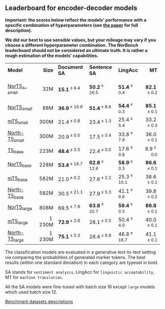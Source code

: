 ## Leaderboard for encoder-decoder models

**Important: the scores below reflect the models' performance with a specific combination of hyperparameters (see [the paper](https://aclanthology.org/2023.nodalida-1.61/) for full description).**

**We did our best to use sensible values, but your mileage may vary if you choose a different hyperparameter combination.**
**The *NorBench* leaderboard should not be considered an ultimate truth. It is rather a rough estimation of the models' capabilities.**

<table>
<tbody>
<tr class="odd">
<td style="text-align: left;"><strong>Model</strong></td>
<td style="text-align: right;"><strong>Size</strong></td>
<td style="text-align: left;"><strong>Document SA</strong></td>
<td style="text-align: left;"><strong>Sentence SA</strong></td>
<td style="text-align: left;"><strong>LingAcc</strong></td>
<td style="text-align: right;"><strong>MT</strong></td>
</tr>
<tr class="even">
<td style="text-align: left;">
<p><a href="https://huggingface.co/ltg/nort5-xs">NorT5<sub>x-small</sub></a></p></td>
<td style="text-align: right;">32M</td>
<td style="text-align: left;"><strong>15.1</strong><span class="math inline"><sup> ± 6.4</sup></span></td>
<td style="text-align: left;"><strong>50.2</strong><span class="math inline"><sup> ± 26.5</sup></span></td>
<td style="text-align: left;"><strong>51.4</strong><span class="math inline"><sup> ± 0.4</sup></span></td>
<td style="text-align: right;"><strong>82.1</strong><span class="math inline"><sup> ± 0.2</sup></span></td>
</tr>
<tr class="odd">
<td style="text-align: left;"><a href="https://huggingface.co/ltg/nort5-small">NorT5<sub>small</sub></a></td>
<td style="text-align: right;">88M</td>
<td style="text-align: left;"><strong>36.9</strong><span class="math inline"><sup> ± 16.8</sup></span></td>
<td style="text-align: left;"><strong>51.4</strong><span class="math inline"><sup> ± 8.6</sup></span></td>
<td style="text-align: left;"><strong>54.4</strong><span class="math inline"><sup> ± 0.3</sup></span></td>
<td style="text-align: right;"><strong>85.1</strong><span class="math inline"><sup> ± 0.1</sup></span></td>
</tr>
<tr class="even">
<td style="text-align: left;"><a href="https://huggingface.co/google/mt5-small">mT5<sub>small</sub></a></td>
<td style="text-align: right;">300M</td>
<td style="text-align: left;">21.4<span class="math inline"><sup> ± 0.8</sup></span></td>
<td style="text-align: left;">23.4<span class="math inline"><sup> ± 1.3</sup></span></td>
<td style="text-align: left;">25.4<span class="math inline"><sup> ± 5.4</sup></span></td>
<td style="text-align: right;">33.2<span class="math inline"><sup> ± 0.3</sup></span></td>
</tr>
<tr class="odd">
<td style="text-align: left;"><a href="https://huggingface.co/north/t5_small_NCC">North-T5<sub>small</sub></a></td>
<td style="text-align: right;">300M</td>
<td style="text-align: left;">20.9<span class="math inline"><sup> ± 0.0</sup></span></td>
<td style="text-align: left;">17.5<span class="math inline"><sup> ± 0.4</sup></span></td>
<td style="text-align: left;">33.8<span class="math inline"><sup> ± 7.9</sup></span></td>
<td style="text-align: right;">36.0<span class="math inline"><sup> ± 0.1</sup></span></td>
</tr>
<tr class="even">
<td style="text-align: left;"><a href="https://huggingface.co/t5-base">T5<sub>base</sub></a></td>
<td style="text-align: right;">223M</td>
<td style="text-align: left;"><strong>48.4</strong><span class="math inline"><sup> ± 3.5</sup></span></td>
<td style="text-align: left;">22.4<span class="math inline"><sup> ± 0.0</sup></span></td>
<td style="text-align: left;">17.6<span class="math inline"><sup> ± 0.8</sup></span></td>
<td style="text-align: right;">8.9<span class="math inline"><sup> ± 0.0</sup></span></td>
</tr>
<tr class="odd">
<td style="text-align: left;"><a href="https://huggingface.co/ltg/nort5-base">NorT5<sub>base</sub></a></td>
<td style="text-align: right;">228M</td>
<td style="text-align: left;"><strong>53.4</strong><span class="math inline"><sup> ± 16.7</sup></span></td>
<td style="text-align: left;"><strong>62.8</strong><span class="math inline"><sup> ± 12.6</sup></span></td>
<td style="text-align: left;"><strong>58.9</strong><span class="math inline"><sup> ± 0.3</sup></span></td>
<td style="text-align: right;"><strong>86.6</strong><span class="math inline"><sup> ± 0.1</sup></span></td>
</tr>
<tr class="even">
<td style="text-align: left;"><a href="https://huggingface.co/google/mt5-base">mT5<sub>base</sub></a></td>
<td style="text-align: right;">582M</td>
<td style="text-align: left;">21.0<span class="math inline"><sup> ± 0.2</sup></span></td>
<td style="text-align: left;">27.6<span class="math inline"><sup> ± 2.2</sup></span></td>
<td style="text-align: left;">25.3<span class="math inline"><sup> ± 10.1</sup></span></td>
<td style="text-align: right;">38.6<span class="math inline"><sup> ± 0.1</sup></span></td>
</tr>
<tr class="odd">
<td style="text-align: left;"><a href="https://huggingface.co/north/t5_base_NCC">North-T5<sub>base</sub></a></td>
<td style="text-align: right;">582M</td>
<td style="text-align: left;">30.5<span class="math inline"><sup> ± 21.1</sup></span></td>
<td style="text-align: left;">27.9<span class="math inline"><sup> ± 5.3</sup></span></td>
<td style="text-align: left;">41.1<span class="math inline"><sup> ± 9.6</sup></span></td>
<td style="text-align: right;">39.8<span class="math inline"><sup> ± 0.2</sup></span></td>
</tr>
<tr class="even">
<td style="text-align: left;"><a href="https://huggingface.co/ltg/nort5-large">NorT5<sub>large</sub></a></td>
<td style="text-align: right;">808M</td>
<td style="text-align: left;">69.5<span class="math inline"><sup> ± 7.8</sup></span></td>
<td style="text-align: left;"><strong>63.8</strong><span class="math inline"><sup> ± 20.7</sup></span></td>
<td style="text-align: left;"><strong>59.4</strong><span class="math inline"><sup> ± 0.5</sup></span></td>
<td style="text-align: right;"><strong>86.8</strong><span class="math inline"><sup> ± 0.1</sup></span></td>
</tr>
<tr class="odd">
<td style="text-align: left;"><a href="https://huggingface.co/google/mt5-large">mT5<sub>large</sub></a></td>
<td style="text-align: right;">1 230M</td>
<td style="text-align: left;"><strong>72.9</strong><span class="math inline"><sup> ± 2.6</sup></span></td>
<td style="text-align: left;">28.1<span class="math inline"><sup> ± 0.5</sup></span></td>
<td style="text-align: left;">50.4<span class="math inline"><sup> ± 4.0</sup></span></td>
<td style="text-align: right;">40.0<span class="math inline"><sup> ± 0.1</sup></span></td>
</tr>
<tr class="even">
<td style="text-align: left;"><a href="https://huggingface.co/north/t5_large_NCC">North-T5<sub>large</sub></a></td>
<td style="text-align: right;">1 230M</td>
<td style="text-align: left;"><strong>75.1</strong><span class="math inline"><sup> ± 5.3</sup></span></td>
<td style="text-align: left;">28.4<span class="math inline"><sup> ± 6.8</sup></span></td>
<td style="text-align: left;">46.8<span class="math inline"><sup> ± 18.7</sup></span></td>
<td style="text-align: right;">41.1<span class="math inline"><sup> ± 0.1</sup></span></td>
</tr>
</tbody>
</table>

The classification models are evaluated in a generative text-to-text setting via comparing the probabilities of generated marker tokens. 
The best results (within one standard deviation) in each category are typeset in bold.

SA stands for `sentiment analysis`, LingAcc for `linguistic acceptability`, MT for `machine translation`.

All the SA models were fine-tuned with batch size 16 except `large` models which used batch size 12.

[Benchmark datasets descriptions](README.md)

